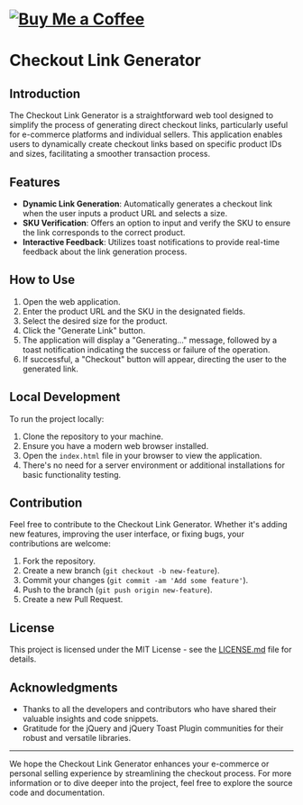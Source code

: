 # [![Buy Me a Coffee](https://i.imgur.com/rlatSuk.png)](https://www.buymeacoffee.com/galmitrani1)
# Checkout Link Generator

## Introduction

The Checkout Link Generator is a straightforward web tool designed to simplify the process of generating direct checkout links, particularly useful for e-commerce platforms and individual sellers. This application enables users to dynamically create checkout links based on specific product IDs and sizes, facilitating a smoother transaction process.

## Features

- **Dynamic Link Generation**: Automatically generates a checkout link when the user inputs a product URL and selects a size.
- **SKU Verification**: Offers an option to input and verify the SKU to ensure the link corresponds to the correct product.
- **Interactive Feedback**: Utilizes toast notifications to provide real-time feedback about the link generation process.

## How to Use

1. Open the web application.
2. Enter the product URL and the SKU in the designated fields.
3. Select the desired size for the product.
4. Click the "Generate Link" button.
5. The application will display a "Generating..." message, followed by a toast notification indicating the success or failure of the operation.
6. If successful, a "Checkout" button will appear, directing the user to the generated link.

## Local Development

To run the project locally:

1. Clone the repository to your machine.
2. Ensure you have a modern web browser installed.
3. Open the `index.html` file in your browser to view the application.
4. There's no need for a server environment or additional installations for basic functionality testing.

## Contribution

Feel free to contribute to the Checkout Link Generator. Whether it's adding new features, improving the user interface, or fixing bugs, your contributions are welcome:

1. Fork the repository.
2. Create a new branch (`git checkout -b new-feature`).
3. Commit your changes (`git commit -am 'Add some feature'`).
4. Push to the branch (`git push origin new-feature`).
5. Create a new Pull Request.

## License

This project is licensed under the MIT License - see the [LICENSE.md](LICENSE) file for details.

## Acknowledgments

- Thanks to all the developers and contributors who have shared their valuable insights and code snippets.
- Gratitude for the jQuery and jQuery Toast Plugin communities for their robust and versatile libraries.

---

We hope the Checkout Link Generator enhances your e-commerce or personal selling experience by streamlining the checkout process. For more information or to dive deeper into the project, feel free to explore the source code and documentation.
